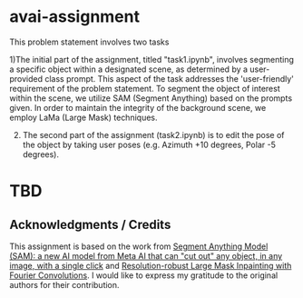 # avai-assignment

This problem statement involves two tasks 

1)The initial part of the assignment, titled "task1.ipynb", involves segmenting a specific object within a designated scene, as determined by a user-provided class prompt. This aspect of the task addresses the 'user-friendly' requirement of the problem statement. To segment the object of interest within the scene, we utilize SAM (Segment Anything) based on the prompts given. In order to maintain the integrity of the background scene, we employ LaMa (Large Mask) techniques.


2) The second part of the assignment (task2.ipynb) is to edit the pose of the object by taking user poses (e.g. Azimuth +10 degrees, Polar -5
degrees).
# TBD



## Acknowledgments / Credits  
  
This assignment is based on the work from [Segment Anything Model (SAM): a new AI model from Meta AI that can "cut out" any object, in any image, with a single click](https://github.com/facebookresearch/segment-anything) and [Resolution-robust Large Mask Inpainting with Fourier Convolutions](https://github.com/advimman/lama). I would like to express my gratitude to the original authors for their contribution.   
